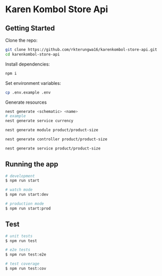 # Karen Kombol Store Api

## Getting Started

Clone the repo:

```bash
git clone https://github.com/rkterungwa16/karenkombol-store-api.git
cd karenkombol-store-api 
```

Install dependencies:
```bash
npm i
```

Set environment variables:

```bash
cp .env.example .env
```

Generate resources
```bash
nest generate <schematic> <name>
# example
nest generate service currency

nest generate module product/product-size

nest generate controller product/product-size

nest generate service product/product-size 
```

## Running the app

```bash
# development
$ npm run start

# watch mode
$ npm run start:dev

# production mode
$ npm run start:prod
```

## Test

```bash
# unit tests
$ npm run test

# e2e tests
$ npm run test:e2e

# test coverage
$ npm run test:cov
```
